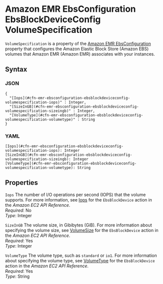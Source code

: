 # Amazon EMR EbsConfiguration EbsBlockDeviceConfig VolumeSpecification<a name="aws-properties-emr-ebsconfiguration-ebsblockdeviceconfig-volumespecification"></a>

`VolumeSpecification` is a property of the [Amazon EMR EbsConfiguration](aws-properties-emr-ebsconfiguration.md) property that configures the Amazon Elastic Block Store \(Amazon EBS\) volumes that Amazon EMR \(Amazon EMR\) associates with your instances\.

## Syntax<a name="w13ab1c21c10d141c22c46b5"></a>

### JSON<a name="aws-properties-emr-ebsconfiguration-ebsblockdeviceconfig-volumespecification-syntax.json"></a>

```
{
  "[Iops](#cfn-emr-ebsconfiguration-ebsblockdeviceconfig-volumespecification-iops)" : Integer,
  "[SizeInGB](#cfn-emr-ebsconfiguration-ebsblockdeviceconfig-volumespecification-sizeingb)" : Integer,
  "[VolumeType](#cfn-emr-ebsconfiguration-ebsblockdeviceconfig-volumespecification-volumetype)" : String
}
```

### YAML<a name="aws-properties-emr-ebsconfiguration-ebsblockdeviceconfig-volumespecification-syntax.yaml"></a>

```
[Iops](#cfn-emr-ebsconfiguration-ebsblockdeviceconfig-volumespecification-iops): Integer
[SizeInGB](#cfn-emr-ebsconfiguration-ebsblockdeviceconfig-volumespecification-sizeingb): Integer
[VolumeType](#cfn-emr-ebsconfiguration-ebsblockdeviceconfig-volumespecification-volumetype): String
```

## Properties<a name="w13ab1c21c10d141c22c46b7"></a>

`Iops`  <a name="cfn-emr-ebsconfiguration-ebsblockdeviceconfig-volumespecification-iops"></a>
The number of I/O operations per second \(IOPS\) that the volume supports\. For more information, see [Iops](https://docs.aws.amazon.com/AWSEC2/latest/APIReference/API_EbsBlockDevice.html) for the `EbsBlockDevice` action in the *Amazon EC2 API Reference*\.  
*Required*: No  
*Type*: Integer

`SizeInGB`  <a name="cfn-emr-ebsconfiguration-ebsblockdeviceconfig-volumespecification-sizeingb"></a>
The volume size, in Gibibytes \(GiB\)\. For more information about specifying the volume size, see [VolumeSize](https://docs.aws.amazon.com/AWSEC2/latest/APIReference/API_EbsBlockDevice.html) for the `EbsBlockDevice` action in the *Amazon EC2 API Reference*\.  
*Required*: Yes  
*Type*: Integer

`VolumeType`  <a name="cfn-emr-ebsconfiguration-ebsblockdeviceconfig-volumespecification-volumetype"></a>
The volume type, such as `standard` or `io1`\. For more information about specifying the volume type, see [VolumeType](https://docs.aws.amazon.com/AWSEC2/latest/APIReference/API_EbsBlockDevice.html) for the `EbsBlockDevice` action in the *Amazon EC2 API Reference*\.  
*Required*: Yes  
*Type*: String